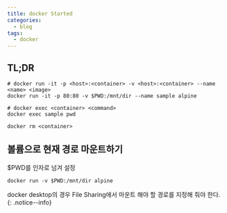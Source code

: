 ```yaml
---
title: docker Started
categories:
  - blog
tags:
  - docker
---
```


TL;DR
---

```shell
# docker run -it -p <host>:<container> -v <host>:<container> --name <name> <image>
docker run -it -p 80:80 -v $PWD:/mnt/dir --name sample alpine

# docker exec <container> <command>
docker exec sample pwd

docker rm <container>
```


볼륨으로 현재 경로 마운트하기
---

$PWD를 인자로 넘겨 설정

```shell
docker run -v $PWD:/mnt/dir alpine
```

docker desktop의 경우 File Sharing에서 마운트 해야 할 경로를 지정해 줘야 한다.
{: .notice--info}


